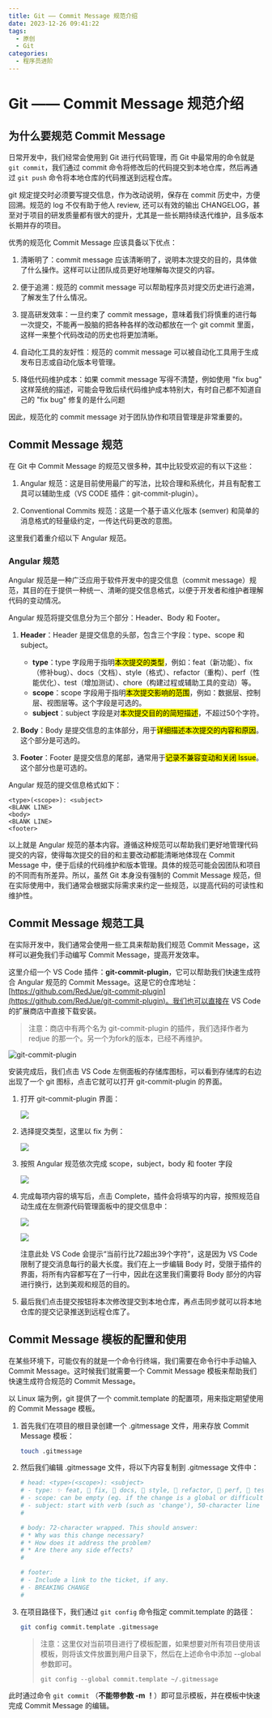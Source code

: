 ```yaml
---
title: Git —— Commit Message 规范介绍
date: 2023-12-26 09:41:22
tags:
  - 原创
  - Git
categories:
  - 程序员进阶
---
```

# Git —— Commit Message 规范介绍

## 为什么要规范 Commit Message

日常开发中，我们经常会使用到 Git 进行代码管理，而 Git 中最常用的命令就是 `git commit`，我们通过 commit 命令将修改后的代码提交到本地仓库，然后再通过 `git push` 命令将本地仓库的代码推送到远程仓库。

git 规定提交时必须要写提交信息，作为改动说明，保存在 commit 历史中，方便回溯。规范的 log 不仅有助于他人 review, 还可以有效的输出 CHANGELOG，甚至对于项目的研发质量都有很大的提升，尤其是一些长期持续迭代维护，且多版本长期并存的项目。

优秀的规范化 Commit Message 应该具备以下优点：

1. 清晰明了：commit message 应该清晰明了，说明本次提交的目的，具体做了什么操作。这样可以让团队成员更好地理解每次提交的内容。

2. 便于追溯：规范的 commit message 可以帮助程序员对提交历史进行追溯，了解发生了什么情况。

3. 提高研发效率：一旦约束了 commit message，意味着我们将慎重的进行每一次提交，不能再一股脑的把各种各样的改动都放在一个 git commit 里面，这样一来整个代码改动的历史也将更加清晰。

4. 自动化工具的友好性：规范的 commit message 可以被自动化工具用于生成发布日志或自动化版本号管理。

5. 降低代码维护成本：如果 commit message 写得不清楚，例如使用 "fix bug" 这样笼统的描述，可能会导致后续代码维护成本特别大，有时自己都不知道自己的 "fix bug" 修复的是什么问题

因此，规范化的 commit message 对于团队协作和项目管理是非常重要的。

## Commit Message 规范

在 Git 中 Commit Message 的规范又很多种，其中比较受欢迎的有以下这些：

1. Angular 规范：这是目前使用最广的写法，比较合理和系统化，并且有配套工具可以辅助生成（VS CODE 插件：git-commit-plugin）。

2. Conventional Commits 规范：这是一个基于语义化版本 (semver) 和简单的消息格式的轻量级约定，一传达代码更改的意图。

这里我们着重介绍以下 Angular 规范。

### Angular 规范



Angular 规范是一种广泛应用于软件开发中的提交信息（commit message）规范，其目的在于提供一种统一、清晰的提交信息格式，以便于开发者和维护者理解代码的变动情况。

Angular 规范将提交信息分为三个部分：Header、Body 和 Footer。

1. **Header**：Header 是提交信息的头部，包含三个字段：type、scope 和 subject。
    - **type**：type 字段用于指明<mark>本次提交的类型</mark>，例如：feat（新功能）、fix（修补bug）、docs（文档）、style（格式）、refactor（重构）、perf（性能优化）、test（增加测试）、chore（构建过程或辅助工具的变动）等。
    - **scope**：scope 字段用于指明<mark>本次提交影响的范围</mark>，例如：数据层、控制层、视图层等。这个字段是可选的。
    - **subject**：subject 字段是对<mark>本次提交目的的简短描述</mark>，不超过50个字符。

2. **Body**：Body 是提交信息的主体部分，用于<mark>详细描述本次提交的内容和原因</mark>。这个部分是可选的。

3. **Footer**：Footer 是提交信息的尾部，通常用于<mark>记录不兼容变动和关闭 Issue</mark>。这个部分也是可选的。

Angular 规范的提交信息格式如下：

```
<type>(<scope>): <subject>
<BLANK LINE>
<body>
<BLANK LINE>
<footer>
```

以上就是 Angular 规范的基本内容。遵循这种规范可以帮助我们更好地管理代码提交的内容，使得每次提交的目的和主要改动都能清晰地体现在 Commit Message 中，便于后续的代码维护和版本管理。具体的规范可能会因团队和项目的不同而有所差异。所以，虽然 Git 本身没有强制的 Commit Message 规范，但在实际使用中，我们通常会根据实际需求来约定一些规范，以提高代码的可读性和维护性。


## Commit Message 规范工具

在实际开发中，我们通常会使用一些工具来帮助我们规范 Commit Message，这样可以避免我们手动编写 Commit Message，提高开发效率。

这里介绍一个 VS Code 插件：**git-commit-plugin**，它可以帮助我们快速生成符合 Angular 规范的 Commit Message。这是它的仓库地址：[https://github.com/RedJue/git-commit-plugin](https://github.com/RedJue/git-commit-plugin)。我们也可以直接在 VS Code 的扩展商店中直接下载安装。

>注意：商店中有两个名为 git-commit-plugin 的插件，我们选择作者为 redjue 的那一个。另一个为fork的版本，已经不再维护。

![git-commit-plugin](https://gitlab.b1gfac3c4t.top:1594/xu4nch3n/notebooks/uploads/0cd57b334faac82c88858d17cb3ff3e3/1703558434900.png)

安装完成后，我们点击 VS Code 左侧面板的存储库图标，可以看到存储库的右边出现了一个 git 图标，点击它就可以打开 git-commit-plugin 的界面。

1. 打开 git-commit-plugin 界面：

      ![](https://gitlab.b1gfac3c4t.top:1594/xu4nch3n/notebooks/uploads/153afa2bf93c4a55d9e4c5420aa43ee0/1703558938449.png)

2. 选择提交类型，这里以 fix 为例：

      ![](https://gitlab.b1gfac3c4t.top:1594/xu4nch3n/notebooks/uploads/1ec1f6e85b71bd74e244632584d64eb3/1703559027194.png)

3. 按照 Angular 规范依次完成 scope，subject，body 和 footer 字段

      ![](https://gitlab.b1gfac3c4t.top:1594/xu4nch3n/notebooks/uploads/45e369bb0b664b9ee79ae550bc0524cb/1703559610753.png)

4. 完成每项内容的填写后，点击 Complete，插件会将填写的内容，按照规范自动生成在左侧源代码管理面板中的提交信息中：

      ![](https://gitlab.b1gfac3c4t.top:1594/xu4nch3n/notebooks/uploads/cd6eb2280db4b9e0e125bc83329c0bd6/1703559528891.png)

      ![](https://gitlab.b1gfac3c4t.top:1594/xu4nch3n/notebooks/uploads/df8e94be63ac8bdc9528e84a2bf2cd83/1703559648902.png)
      
      注意此处 VS Code 会提示“当前行比72超出39个字符”，这是因为 VS Code 限制了提交消息每行的最大长度。我们在上一步编辑 Body 时，受限于插件的界面，将所有内容都写在了一行中，因此在这里我们需要将 Body 部分的内容进行换行，达到美观和规范的目的。

5. 最后我们点击提交按钮将本次修改提交到本地仓库，再点击同步就可以将本地仓库的提交记录推送到远程仓库了。


## Commit Message 模板的配置和使用

在某些环境下，可能仅有的就是一个命令行终端，我们需要在命令行中手动输入 Commit Message。这时候我们就需要一个 Commit Message 模板来帮助我们快速生成符合规范的 Commit Message。

以 Linux 端为例，git 提供了一个 commit.template 的配置项，用来指定期望使用的 Commit Message 模板。

1. 首先我们在项目的根目录创建一个 .gitmessage 文件，用来存放 Commit Message 模板：

      ```bash
      touch .gitmessage
      ```
2. 然后我们编辑 .gitmessage 文件，将以下内容复制到 .gitmessage 文件中：

      ```bash
      # head: <type>(<scope>): <subject>
      # - type: ✨ feat, 🐞 fix, 📃 docs, 🌈 style, 🦄 refactor, 🎈 perf, 🧪 test, 🔧 build, 🐎 ci, 🐳 chore, ↩ revert
      # - scope: can be empty (eg. if the change is a global or difficult to assign to a single component)
      # - subject: start with verb (such as 'change'), 50-character line
      #

      # body: 72-character wrapped. This should answer:
      # * Why was this change necessary?
      # * How does it address the problem?
      # * Are there any side effects?
      #

      # footer: 
      # - Include a link to the ticket, if any.
      # - BREAKING CHANGE
      #

      ```

3. 在项目路径下，我们通过 `git config` 命令指定 commit.template 的路径：

      ```bash
      git config commit.template .gitmessage
      ```
      > 注意：这里仅对当前项目进行了模板配置，如果想要对所有项目使用该模板，则将该文件放置到用户目录下，然后在上述命令中添加 --global 参数即可。 
      >
      > `git config --global commit.template ~/.gitmessage`


此时通过命令 `git commit` （**不能带参数 -m ！**）即可显示模板，并在模板中快速完成 Commit Message 的编辑。


